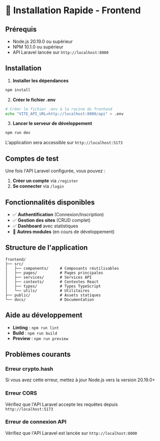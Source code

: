 # 🚀 Installation Rapide - Frontend

## Prérequis
- Node.js 20.19.0 ou supérieur
- NPM 10.1.0 ou supérieur
- API Laravel lancée sur `http://localhost:8000`

## Installation

1. **Installer les dépendances**
```bash
npm install
```

2. **Créer le fichier .env**
```bash
# Créer le fichier .env à la racine du frontend
echo "VITE_API_URL=http://localhost:8000/api" > .env
```

3. **Lancer le serveur de développement**
```bash
npm run dev
```

L'application sera accessible sur `http://localhost:5173`

## Comptes de test

Une fois l'API Laravel configurée, vous pouvez :

1. **Créer un compte** via `/register`
2. **Se connecter** via `/login`

## Fonctionnalités disponibles

- ✅ **Authentification** (Connexion/Inscription)
- ✅ **Gestion des sites** (CRUD complet)
- ✅ **Dashboard** avec statistiques
- 🔄 **Autres modules** (en cours de développement)

## Structure de l'application

```
frontend/
├── src/
│   ├── components/     # Composants réutilisables
│   ├── pages/          # Pages principales
│   ├── services/       # Services API
│   ├── contexts/       # Contextes React
│   ├── types/          # Types TypeScript
│   └── utils/          # Utilitaires
├── public/             # Assets statiques
└── docs/               # Documentation
```

## Aide au développement

- **Linting** : `npm run lint`
- **Build** : `npm run build`
- **Preview** : `npm run preview`

## Problèmes courants

### Erreur crypto.hash
Si vous avez cette erreur, mettez à jour Node.js vers la version 20.19.0+

### Erreur CORS
Vérifiez que l'API Laravel accepte les requêtes depuis `http://localhost:5173`

### Erreur de connexion API
Vérifiez que l'API Laravel est lancée sur `http://localhost:8000` 